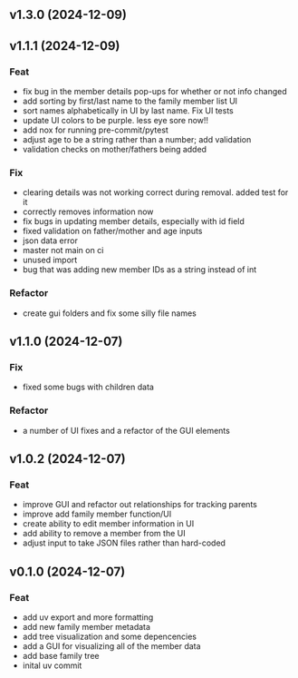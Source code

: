 ## v1.3.0 (2024-12-09)

## v1.1.1 (2024-12-09)

### Feat

- fix bug in the member details pop-ups for whether or not info changed
- add sorting by first/last name to the family member list UI
- sort names alphabetically in UI by last name. Fix UI tests
- update UI colors to be purple. less eye sore now!!
- add nox for running pre-commit/pytest
- adjust age to be a string rather than a number; add validation
- validation checks on mother/fathers being added

### Fix

- clearing details was not working correct during removal. added test for it
- correctly removes information now
- fix bugs in updating member details, especially with id field
- fixed validation on father/mother and age inputs
- json data error
- master not main on ci
- unused import
- bug that was adding new member IDs as a string instead of int

### Refactor

- create gui folders and fix some silly file names

## v1.1.0 (2024-12-07)

### Fix

- fixed some bugs with children data

### Refactor

- a number of UI fixes and a refactor of the GUI elements

## v1.0.2 (2024-12-07)

### Feat

- improve GUI and refactor out relationships for tracking parents
- improve add family member function/UI
- create ability to edit member information in UI
- add ability to remove a member from the UI
- adjust input to take JSON files rather than hard-coded

## v0.1.0 (2024-12-07)

### Feat

- add uv export and more formatting
- add new family member metadata
- add tree visualization and some depencencies
- add a GUI for visualizing all of the member data
- add base family tree
- inital uv commit
